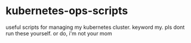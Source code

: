 # kubernetes-ops-scripts
useful scripts for managing my kubernetes cluster. keyword my. pls dont run these yourself. or do, i'm not your mom
